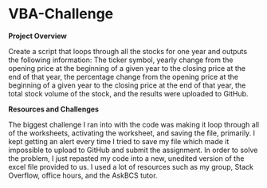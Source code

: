 # VBA-Challenge
**Project Overview**

Create a script that loops through all the stocks for one year and outputs the following information:
The ticker symbol,
yearly change from the opening price at the beginning of a given year to the closing price at the end of that year,
the percentage change from the opening price at the beginning of a given year to the closing price at the end of that year,
the total stock volume of the stock, and the
results were uploaded to GitHub.

**Resources and Challenges**

The biggest challenge I ran into with the code was making it loop through all of the worksheets, activating the worksheet, and saving the file, primarily. I kept getting an alert every time I tried to save my file which made it impossible to upload to GitHub and submit the assignment. In order to solve the problem, I just repasted my code into a new, unedited version of the excel file provided to us. I used a lot of resources such as my group, Stack Overflow, office hours, and the AskBCS tutor. 
